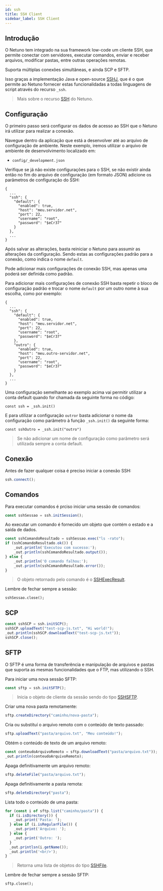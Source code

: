 ```yaml
---
id: ssh
title: SSH Client
sidebar_label: SSH Client
---
```


## Introdução

O Netuno tem integrado na sua framework low-code um cliente SSH, que permite conectar com servidores, executar comandos, enviar e receber arquivos, modificar pastas, entre outras operações remotas.

Suporta múltiplas conexões simultâneas, e ainda SCP e SFTP.

Isso graças a implementação Java e open-source <a target="_blank" href="https://github.com/hierynomus/sshj/tree/master">SSHJ</a>, que é o que permite ao Netuno fornecer estas funcionalidadas a todas linguagens de script através do recurso `_ssh`.

> Mais sobre o recurso [SSH](/docs/library/resources/ssh) do Netuno.

## Configuração

O primeiro passo será configurar os dados de acesso ao SSH que o Netuno irá utilizar para realizar a conexão.

Navegue dentro da aplicação que está a desenvolver até ao arquivo de configuração de ambiente. Neste exemplo, iremos utilizar o arquivo de ambiente de desenvolvimento localizado em:

- `config/_development.json`

Verifique se já não existe configurações para o SSH, se não existir ainda então no fim do arquivo de configuração (em formato JSON) adicione os parâmetros de configuração do SSH:

```
{
  ...
  "ssh": {
    "default": {
      "enabled": true,
      "host": "meu.servidor.net",
      "port": 22,
      "username": "root",
      "password": "$eCr37"
    }
  },
  ...
}
```

Após salvar as alterações, basta reiniciar o Netuno para assumir as alterações da configuração. Sendo estas as configurações padrão para a conexão, como indica o nome `default`.

Pode adicionar mais configurações de conexão SSH, mas apenas uma poderá ser definida como padrão.

Para adicionar mais configurações de conexão SSH basta repetir o bloco de configuração padrão e trocar o nome `default` por um outro nome à sua escolha, como por exemplo:

```
{
  ...
  "ssh": {
    "default": {
      "enabled": true,
      "host": "meu.servidor.net",
      "port": 22,
      "username": "root",
      "password": "$eCr37"
    },
    "outro": {
      "enabled": true,
      "host": "meu.outro-servidor.net",
      "port": 22,
      "username": "root",
      "password": "$eCr37"
    }
  },
  ...
}
```

Uma configuração semelhante ao exemplo acima vai permitir utilizar a conta default quando for chamada da seguinte forma no código:

```
const ssh = _ssh.init()
```

E para utilizar a configuração `outror` basta adicionar o nome da configuração como parâmetro à função `_ssh.init()` da seguinte forma:

```
const sshOutro = _ssh.init("outro")
```

> Se não adicionar um nome de configuração como parâmetro será utilizada sempre a conta default.

## Conexão

Antes de fazer qualquer coisa é preciso iniciar a conexão SSH:

```javascript
ssh.connect();
```

## Comandos

Para executar comandos é prciso iniciar uma sessão de comandos:

```javascript
const sshSessao = ssh.initSession();
```

Ao executar um comando é fornecido um objeto que contém o estado e a saída de dados.

```javascript
const sshComandoResultado = sshSessao.exec("ls -rato");
if (sshComandoResultado.ok()) {
    _out.println('Executou com sucesso:');
    _out.println(sshComandoResultado.output());
} else {
    _out.println('O comando falhou:');
    _out.println(sshComandoResultado.error());
}
```

> O objeto retornado pelo comando é o [SSHExecResult](/docs/library/objects/SSHExecResult).

Lembre de fechar sempre a sessão:

```
sshSessao.close();
```

## SCP

```javascript
const sshSCP = ssh.initSCP();
sshSCP.uploadText("test-scp-js.txt", "Hi world!");
_out.println(sshSCP.downloadText("test-scp-js.txt"));
sshSCP.close();
```

## SFTP

O SFTP é uma forma de transferência e manipulação de arquivos e pastas que suporta as mesmas funcionalidades que o FTP, mas utilizando o SSH.

Para iniciar uma nova sessão SFTP:

```javascript
const sftp = ssh.initSFTP();
```

> Inicia o objeto de cliente da sessão sendo do tipo [SSHSFTP](/docs/library/objects/SSHSFTP).

Criar uma nova pasta remotamente:

```javascript
sftp.createDirectory("caminho/nova-pasta");
```

Cria ou substituí o arquivo remoto com o conteúdo de texto passado:

```javascript
sftp.uploadText("pasta/arquivo.txt", "Meu conteúdo!");
```

Obtém o conteúdo de texto de um arquivo remoto:

```javascript
const conteudoArquivoRemoto = sftp.downloadText("pasta/arquivo.txt"));
_out.println(conteudoArquivoRemoto);
```

Apaga definitivamente um arquivo remoto:

```javascript
sftp.deleteFile("pasta/arquivo.txt");
```

Apaga definitivamente a pasta remota:

```javascript
sftp.deleteDirectory("pasta");
```

Lista todo o conteúdo de uma pasta:

```javascript
for (const i of sftp.list("caminho/pasta")) {
  if (i.isDirectory()) {
    _out.print('Pasta: ');
  } else if (i.isRegularFile()) {
    _out.print('Arquivo: ');
  } else {
    _out.print('Outro: ');
  }
  _out.printlsn(i.getName());
  _out.println('<br/>');
}
```

> Retorna uma lista de objetos do tipo [SSHFile](/docs/library/objects/SSHFile).

Lembre de fechar sempre a sessão SFTP:

```
sftp.close();
```
